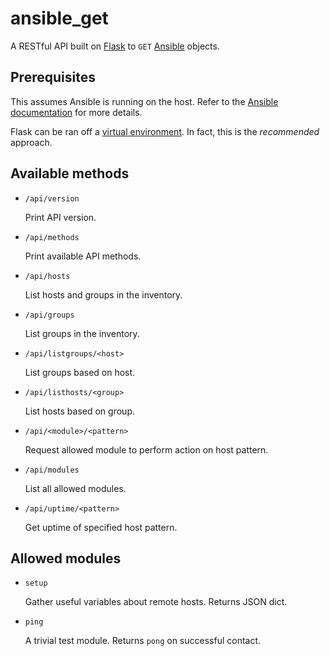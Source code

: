 ansible_get
===========

A RESTful API built on [Flask](http://flask.pocoo.org/) to `GET` [Ansible](http://www.ansibleworks.com/) objects.


Prerequisites
-------------

This assumes Ansible is running on the host. Refer to the [Ansible documentation](http://www.ansibleworks.com/docs/) for more details.

Flask can be ran off a [virtual environment](http://www.virtualenv.org/en/latest/). In fact, this is the *recommended* approach. 


Available methods
-----------------

* `/api/version`

  Print API version.

* `/api/methods`

  Print available API methods.

* `/api/hosts`

  List hosts and groups in the inventory.

* `/api/groups`

  List groups in the inventory.

* `/api/listgroups/<host>`

  List groups based on host.

* `/api/listhosts/<group>`

  List hosts based on group.

* `/api/<module>/<pattern>`

  Request allowed module to perform action on host pattern.

* `/api/modules`

  List all allowed modules.
  
* `/api/uptime/<pattern>`

  Get uptime of specified host pattern.


Allowed modules
---------------

* `setup`

  Gather useful variables about remote hosts. Returns JSON dict.

* `ping`

  A trivial test module. Returns `pong` on successful contact.
